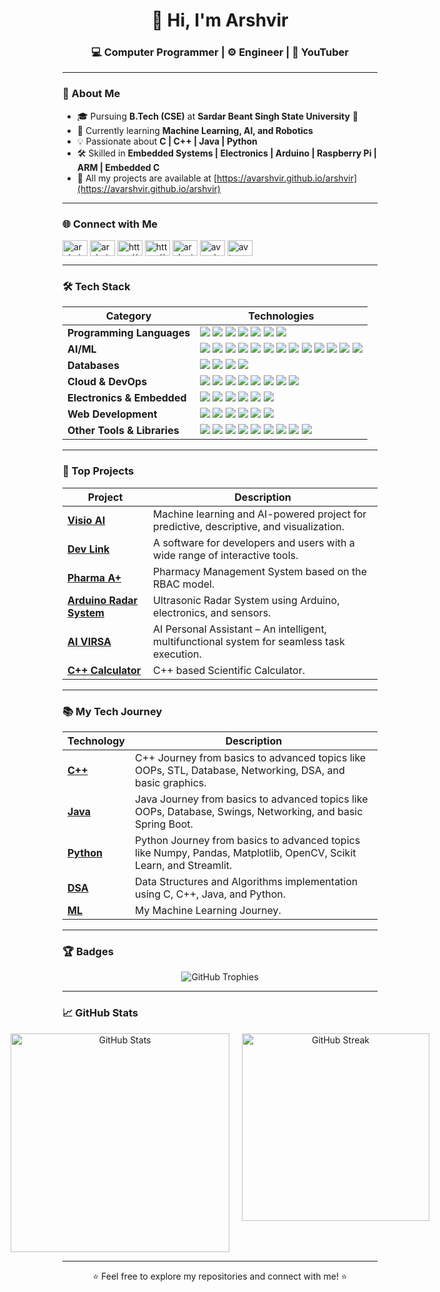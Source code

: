 <h1 align="center">👋 Hi, I'm Arshvir</h1>
<h3 align="center">💻 Computer Programmer | ⚙️ Engineer | 🎥 YouTuber</h3>

---

### 🚀 About Me

- 🎓 Pursuing **B.Tech (CSE)** at **Sardar Beant Singh State University** 🏫
- 🌱 Currently learning **Machine Learning, AI, and Robotics**
- 💡 Passionate about **C | C++ | Java | Python**
- 🛠️ Skilled in **Embedded Systems | Electronics | Arduino | Raspberry Pi | ARM | Embedded C**
- 📂 All my projects are available at [https://avarshvir.github.io/arshvir](https://avarshvir.github.io/arshvir)

---

### 🌐 Connect with Me

<p align="left">
  <a href="https://dev.to/arshvir" target="blank"><img align="center" src="https://raw.githubusercontent.com/rahuldkjain/github-profile-readme-generator/master/src/images/icons/Social/devto.svg" alt="arshvir" height="25" width="40" /></a>
  <a href="https://twitter.com/arshvir3972" target="blank"><img align="center" src="https://raw.githubusercontent.com/rahuldkjain/github-profile-readme-generator/master/src/images/icons/Social/twitter.svg" alt="arshvir3972" height="25" width="40" /></a>
  <a href="https://in.linkedin.com/in/arshvir-995a91203/" target="blank"><img align="center" src="https://raw.githubusercontent.com/rahuldkjain/github-profile-readme-generator/master/src/images/icons/Social/linked-in-alt.svg" alt="https://www.linkedin.com/in/arshvir-995a91253/" height="25" width="40" /></a>
  <a href="https://stackoverflow.com/users/https://meta.stackoverflow.com/users/17771039/arshvir" target="blank"><img align="center" src="https://raw.githubusercontent.com/rahuldkjain/github-profile-readme-generator/master/src/images/icons/Social/stack-overflow.svg" alt="https://meta.stackoverflow.com/users/17771039/arshvir" height="25" width="40" /></a>
  <a href="https://fb.com/arsh.vir.73" target="blank"><img align="center" src="https://raw.githubusercontent.com/rahuldkjain/github-profile-readme-generator/master/src/images/icons/Social/facebook.svg" alt="arsh.vir.73" height="25" width="40" /></a>
  <a href="https://instagram.com/avarshvir" target="blank"><img align="center" src="https://raw.githubusercontent.com/rahuldkjain/github-profile-readme-generator/master/src/images/icons/Social/instagram.svg" alt="avarshvir" height="25" width="40" /></a>
  <a href="https://www.youtube.com/@arshvir" target="blank"><img align="center" src="https://raw.githubusercontent.com/rahuldkjain/github-profile-readme-generator/master/src/images/icons/Social/youtube.svg" alt="av top 10" height="25" width="40" /></a>
</p>

---

### 🛠️ Tech Stack
| **Category**              | **Technologies**                                                                                                                                                                                                                                                                                                                                                   |
|---------------------------|-------------------------------------------------------------------------------------------------------------------------------------------------------------------------------------------------------------------------------------------------------------------------------------------------------------------------------------------------------------------|
| **Programming Languages** | <img src="https://img.shields.io/badge/C-00599C?style=flat&logo=c&logoColor=white" /> <img src="https://img.shields.io/badge/C++-00599C?style=flat&logo=cplusplus&logoColor=white" /> <img src="https://img.shields.io/badge/Java-ED8B00?style=flat&logo=java&logoColor=white" /> <img src="https://img.shields.io/badge/Python-3776AB?style=flat&logo=python&logoColor=white" /> <img src="https://img.shields.io/badge/Embedded_C-00599C?style=flat&logo=c&logoColor=white" /> <img src="https://img.shields.io/badge/Arduino-00979D?style=flat&logo=arduino&logoColor=white" /> <img src="https://img.shields.io/badge/MicroPython-3670A0?style=flat&logo=python&logoColor=white" /> |
| **AI/ML**                 | <img src="https://img.shields.io/badge/Scikit_Learn-F7931E?style=flat&logo=scikit-learn&logoColor=white" /> <img src="https://img.shields.io/badge/TensorFlow-FF6F00?style=flat&logo=tensorflow&logoColor=white" /> <img src="https://img.shields.io/badge/PyTorch-EE4C2C?style=flat&logo=pytorch&logoColor=white" /> <img src="https://img.shields.io/badge/OpenCV-5C3EE8?style=flat&logo=opencv&logoColor=white" /> <img src="https://img.shields.io/badge/YOLO-00FFFF?style=flat&logo=yolo&logoColor=white" /> <img src="https://img.shields.io/badge/NLP-3776AB?style=flat&logo=natural-language-processing&logoColor=white" /> <img src="https://img.shields.io/badge/NLTK-3776AB?style=flat&logo=python&logoColor=white" /> <img src="https://img.shields.io/badge/SpaCy-09A3D5?style=flat&logo=spacy&logoColor=white" /> <img src="https://img.shields.io/badge/Numpy-013243?style=flat&logo=numpy&logoColor=white" /> <img src="https://img.shields.io/badge/Pandas-150458?style=flat&logo=pandas&logoColor=white" /> <img src="https://img.shields.io/badge/GPT-000000?style=flat&logo=openai&logoColor=white" /> <img src="https://img.shields.io/badge/BERT-FF6F00?style=flat&logo=google-ai&logoColor=white" /> <img src="https://img.shields.io/badge/Transformers-FF6F00?style=flat&logo=huggingface&logoColor=white" /> |
| **Databases**             | <img src="https://img.shields.io/badge/MySQL-4479A1?style=flat&logo=mysql&logoColor=white" /> <img src="https://img.shields.io/badge/MongoDB-47A248?style=flat&logo=mongodb&logoColor=white" /> <img src="https://img.shields.io/badge/SQLite-003B57?style=flat&logo=sqlite&logoColor=white" /> <img src="https://img.shields.io/badge/XAMPP-FB7A24?style=flat&logo=xampp&logoColor=white" />                                                                                                       |
| **Cloud & DevOps**        | <img src="https://img.shields.io/badge/AWS-232F3E?style=flat&logo=amazon-aws&logoColor=white" /> <img src="https://img.shields.io/badge/Azure-0089D6?style=flat&logo=microsoft-azure&logoColor=white" /> <img src="https://img.shields.io/badge/Git-F05032?style=flat&logo=git&logoColor=white" /> <img src="https://img.shields.io/badge/GitHub-181717?style=flat&logo=github&logoColor=white" /> <img src="https://img.shields.io/badge/Docker-2496ED?style=flat&logo=docker&logoColor=white" /> <img src="https://img.shields.io/badge/Kubernetes-326CE5?style=flat&logo=kubernetes&logoColor=white" /> <img src="https://img.shields.io/badge/CI/CD-000000?style=flat&logo=github-actions&logoColor=white" /> <img src="https://img.shields.io/badge/Linux-FCC624?style=flat&logo=linux&logoColor=black" />                                                                 |
| **Electronics & Embedded**| <img src="https://img.shields.io/badge/Embedded_Systems-00599C?style=flat&logo=embedded-systems&logoColor=white" /> <img src="https://img.shields.io/badge/Arduino-00979D?style=flat&logo=arduino&logoColor=white" /> <img src="https://img.shields.io/badge/Raspberry_Pi-A22846?style=flat&logo=raspberry-pi&logoColor=white" /> <img src="https://img.shields.io/badge/ARM-0091BD?style=flat&logo=arm&logoColor=white" /> <img src="https://img.shields.io/badge/Electronics-000000?style=flat&logo=electronics&logoColor=white" /> <img src="https://img.shields.io/badge/Chip_Programming-000000?style=flat&logo=chip&logoColor=white" />                                                                 |
| **Web Development**       | <img src="https://img.shields.io/badge/HTML5-E34F26?style=flat&logo=html5&logoColor=white" /> <img src="https://img.shields.io/badge/CSS3-1572B6?style=flat&logo=css3&logoColor=white" /> <img src="https://img.shields.io/badge/JavaScript-F7DF1E?style=flat&logo=javascript&logoColor=black" /> <img src="https://img.shields.io/badge/React-61DAFB?style=flat&logo=react&logoColor=white" /> <img src="https://img.shields.io/badge/Bootstrap-563D7C?style=flat&logo=bootstrap&logoColor=white" /> <img src="https://img.shields.io/badge/PHP-777BB4?style=flat&logo=php&logoColor=white" />                                                                 |
| **Other Tools & Libraries**| <img src="https://img.shields.io/badge/Matplotlib-000000?style=flat&logo=matplotlib&logoColor=white" /> <img src="https://img.shields.io/badge/Seaborn-000000?style=flat&logo=seaborn&logoColor=white" /> <img src="https://img.shields.io/badge/Plotly-3F4F75?style=flat&logo=plotly&logoColor=white" /> <img src="https://img.shields.io/badge/Streamlit-FF4B4B?style=flat&logo=streamlit&logoColor=white" /> <img src="https://img.shields.io/badge/Flask-000000?style=flat&logo=flask&logoColor=white" /> <img src="https://img.shields.io/badge/GUI-000000?style=flat&logo=python&logoColor=white" /> <img src="https://img.shields.io/badge/Proteus-000000?style=flat&logo=proteus&logoColor=white" /> <img src="https://img.shields.io/badge/Power_BI-F2C811?style=flat&logo=power-bi&logoColor=black" /> <img src="https://img.shields.io/badge/Tableau-E97627?style=flat&logo=tableau&logoColor=white" /> |


<!---#### **Programming Languages**
<p align="left">
  <img src="https://img.shields.io/badge/C-00599C?style=for-the-badge&logo=c&logoColor=white" />
  <img src="https://img.shields.io/badge/C++-00599C?style=for-the-badge&logo=cplusplus&logoColor=white" />
  <img src="https://img.shields.io/badge/Java-ED8B00?style=for-the-badge&logo=java&logoColor=white" />
  <img src="https://img.shields.io/badge/Python-3776AB?style=for-the-badge&logo=python&logoColor=white" />
  <img src="https://img.shields.io/badge/Embedded_C-00599C?style=for-the-badge&logo=c&logoColor=white" />
  <img src="https://img.shields.io/badge/Arduino-00979D?style=for-the-badge&logo=arduino&logoColor=white" />
  <img src="https://img.shields.io/badge/MicroPython-3670A0?style=for-the-badge&logo=python&logoColor=white" />
</p>

#### **AI/ML**
<p align="left">
  <img src="https://img.shields.io/badge/Scikit_Learn-F7931E?style=for-the-badge&logo=scikit-learn&logoColor=white" />
  <img src="https://img.shields.io/badge/TensorFlow-FF6F00?style=for-the-badge&logo=tensorflow&logoColor=white" />
  <img src="https://img.shields.io/badge/PyTorch-EE4C2C?style=for-the-badge&logo=pytorch&logoColor=white" />
  <img src="https://img.shields.io/badge/OpenCV-5C3EE8?style=for-the-badge&logo=opencv&logoColor=white" />
  <img src="https://img.shields.io/badge/YOLO-00FFFF?style=for-the-badge&logo=yolo&logoColor=white" />
  <img src="https://img.shields.io/badge/NLP-3776AB?style=for-the-badge&logo=natural-language-processing&logoColor=white" />
  <img src="https://img.shields.io/badge/NLTK-3776AB?style=for-the-badge&logo=python&logoColor=white" />
  <img src="https://img.shields.io/badge/SpaCy-09A3D5?style=for-the-badge&logo=spacy&logoColor=white" />
  <img src="https://img.shields.io/badge/Numpy-013243?style=for-the-badge&logo=numpy&logoColor=white" />
  <img src="https://img.shields.io/badge/Pandas-150458?style=for-the-badge&logo=pandas&logoColor=white" />
  <img src="https://img.shields.io/badge/GPT-000000?style=for-the-badge&logo=openai&logoColor=white" />
  <img src="https://img.shields.io/badge/BERT-FF6F00?style=for-the-badge&logo=google-ai&logoColor=white" />
  <img src="https://img.shields.io/badge/Transformers-FF6F00?style=for-the-badge&logo=huggingface&logoColor=white" />
</p>

#### **Databases**
<p align="left">
  <img src="https://img.shields.io/badge/MySQL-4479A1?style=for-the-badge&logo=mysql&logoColor=white" />
  <img src="https://img.shields.io/badge/MongoDB-47A248?style=for-the-badge&logo=mongodb&logoColor=white" />
  <img src="https://img.shields.io/badge/SQLite-003B57?style=for-the-badge&logo=sqlite&logoColor=white" />
  <img src="https://img.shields.io/badge/XAMPP-FB7A24?style=for-the-badge&logo=xampp&logoColor=white" />
</p>

#### **Cloud & DevOps**
<p align="left">
  <img src="https://img.shields.io/badge/AWS-232F3E?style=for-the-badge&logo=amazon-aws&logoColor=white" />
  <img src="https://img.shields.io/badge/Azure-0089D6?style=for-the-badge&logo=microsoft-azure&logoColor=white" />
  <img src="https://img.shields.io/badge/Git-F05032?style=for-the-badge&logo=git&logoColor=white" />
  <img src="https://img.shields.io/badge/GitHub-181717?style=for-the-badge&logo=github&logoColor=white" />
  <img src="https://img.shields.io/badge/Docker-2496ED?style=for-the-badge&logo=docker&logoColor=white" />
  <img src="https://img.shields.io/badge/Kubernetes-326CE5?style=for-the-badge&logo=kubernetes&logoColor=white" />
  <img src="https://img.shields.io/badge/CI/CD-000000?style=for-the-badge&logo=github-actions&logoColor=white" />
  <img src="https://img.shields.io/badge/Linux-FCC624?style=for-the-badge&logo=linux&logoColor=black" />
</p>

#### **Electronics & Embedded Systems**
<p align="left">
  <img src="https://img.shields.io/badge/Embedded_Systems-00599C?style=for-the-badge&logo=embedded-systems&logoColor=white" />
  <img src="https://img.shields.io/badge/Arduino-00979D?style=for-the-badge&logo=arduino&logoColor=white" />
  <img src="https://img.shields.io/badge/Raspberry_Pi-A22846?style=for-the-badge&logo=raspberry-pi&logoColor=white" />
  <img src="https://img.shields.io/badge/ARM-0091BD?style=for-the-badge&logo=arm&logoColor=white" />
  <img src="https://img.shields.io/badge/Electronics-000000?style=for-the-badge&logo=electronics&logoColor=white" />
  <img src="https://img.shields.io/badge/Chip_Programming-000000?style=for-the-badge&logo=chip&logoColor=white" />
</p>

#### **Web Development**
<p align="left">
  <img src="https://img.shields.io/badge/HTML5-E34F26?style=for-the-badge&logo=html5&logoColor=white" />
  <img src="https://img.shields.io/badge/CSS3-1572B6?style=for-the-badge&logo=css3&logoColor=white" />
  <img src="https://img.shields.io/badge/JavaScript-F7DF1E?style=for-the-badge&logo=javascript&logoColor=black" />
  <img src="https://img.shields.io/badge/React-61DAFB?style=for-the-badge&logo=react&logoColor=white" />
  <img src="https://img.shields.io/badge/Bootstrap-563D7C?style=for-the-badge&logo=bootstrap&logoColor=white" />
  <img src="https://img.shields.io/badge/PHP-777BB4?style=for-the-badge&logo=php&logoColor=white" />
</p>

#### **Other Libraries/Frameworks/Tech**
<p align="left">
  <img src="https://img.shields.io/badge/Matplotlib-000000?style=for-the-badge&logo=matplotlib&logoColor=white" />
  <img src="https://img.shields.io/badge/Seaborn-000000?style=for-the-badge&logo=seaborn&logoColor=white" />
  <img src="https://img.shields.io/badge/Plotly-3F4F75?style=for-the-badge&logo=plotly&logoColor=white" />
  <img src="https://img.shields.io/badge/Streamlit-FF4B4B?style=for-the-badge&logo=streamlit&logoColor=white" />
  <img src="https://img.shields.io/badge/Flask-000000?style=for-the-badge&logo=flask&logoColor=white" />
  <img src="https://img.shields.io/badge/GUI-000000?style=for-the-badge&logo=python&logoColor=white" />
  <img src="https://img.shields.io/badge/Proteus-000000?style=for-the-badge&logo=proteus&logoColor=white" />
  <img src="https://img.shields.io/badge/Power_BI-F2C811?style=for-the-badge&logo=power-bi&logoColor=black" />
  <img src="https://img.shields.io/badge/Tableau-E97627?style=for-the-badge&logo=tableau&logoColor=white" />
</p>---->

---

### 🚀 Top Projects

| **Project**              | **Description**                                                                 |
|--------------------------|---------------------------------------------------------------------------------|
| **[Visio AI](https://github.com/avarshvir/Visio_AI)**             | Machine learning and AI-powered project for predictive, descriptive, and visualization. |
| **[Dev Link](https://github.com/avarshvir/Dev-Link-Software-for-Developers-and-Users)** | A software for developers and users with a wide range of interactive tools. |
| **[Pharma A+](https://github.com/avarshvir/Pharma_A)**            | Pharmacy Management System based on the RBAC model. |
| **[Arduino Radar System](#)** | Ultrasonic Radar System using Arduino, electronics, and sensors. |
| **[AI VIRSA](https://github.com/avarshvir/AI-VIRSA)**             | AI Personal Assistant – An intelligent, multifunctional system for seamless task execution. |
| **[C++ Calculator](https://github.com/avarshvir/Scientific_Calculator)**  | C++ based Scientific Calculator. |

---

### 📚 My Tech Journey

| **Technology**                         | **Description**                                                                 |
|-------------------------------------|---------------------------------------------------------------------------------|
| **[C++](https://github.com/avarshvir/cpp_programming_language)** | C++ Journey from basics to advanced topics like OOPs, STL, Database, Networking, DSA, and basic graphics. |
| **[Java](https://github.com/avarshvir/Java)** | Java Journey from basics to advanced topics like OOPs, Database, Swings, Networking, and basic Spring Boot. |
| **[Python](https://github.com/avarshvir/Python-Learning-Journey)** | Python Journey from basics to advanced topics like Numpy, Pandas, Matplotlib, OpenCV, Scikit Learn, and Streamlit. |
| **[DSA](https://github.com/avarshvir/data_structure_and_algorithms)** | Data Structures and Algorithms implementation using C, C++, Java, and Python. |
| **[ML](https://github.com/avarshvir/Machine_Learning_Journey)** | My Machine Learning Journey. |

---

### 🏆 Badges

<p align="center">
  <img src="https://github-profile-trophy.vercel.app/?username=avarshvir&theme=onedark" alt="GitHub Trophies" />
</p>

---

### 📈 GitHub Stats

<!--<p align="center">-->
<p align="center" style="display: flex; justify-content: center; gap: 20px;">
  <img src="https://github-readme-stats.vercel.app/api?username=avarshvir&show_icons=true&theme=dark" alt="GitHub Stats" style="width: 350px;"  />
  <img src="https://github-readme-streak-stats.herokuapp.com/?user=avarshvir&theme=dark" alt="GitHub Streak"style="width: 300px;"  />
</p>

---

<p align="center">⭐️ Feel free to explore my repositories and connect with me! ⭐️</p>

